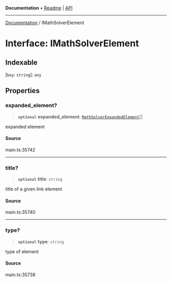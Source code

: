 **Documentation** • [Readme](../README.md) \| [API](../globals.md)

***

[Documentation](../README.md) / IMathSolverElement

# Interface: IMathSolverElement

## Indexable

 \[`key`: `string`\]: `any`

## Properties

### expanded\_element?

> **`optional`** **expanded\_element**: [`MathSolverExpandedElement`](../classes/MathSolverExpandedElement.md)[]

expanded element

#### Source

main.ts:35742

***

### title?

> **`optional`** **title**: `string`

title of a given link element

#### Source

main.ts:35740

***

### type?

> **`optional`** **type**: `string`

type of element

#### Source

main.ts:35738
